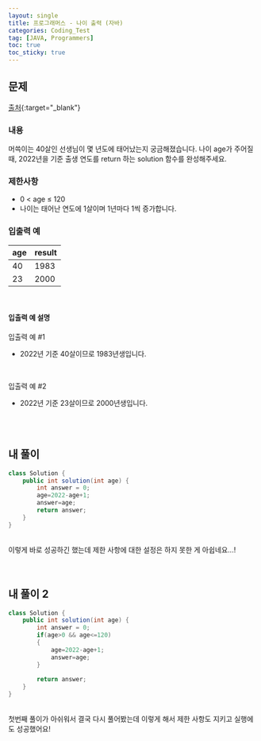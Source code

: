 ```yaml
---
layout: single
title: 프로그래머스 - 나이 출력 (자바)
categories: Coding_Test
tag: [JAVA, Programmers]
toc: true
toc_sticky: true
---
```


## 문제
[출처](https://school.programmers.co.kr/learn/courses/30/lessons/120820){:target="_blank"}
### 내용
머쓱이는 40살인 선생님이 몇 년도에 태어났는지 궁금해졌습니다. 나이 age가 주어질 때, 2022년을 기준 출생 연도를 return 하는 solution 함수를 완성해주세요.

### 제한사항

 * 0 < age ≤ 120
 * 나이는 태어난 연도에 1살이며 1년마다 1씩 증가합니다.

### 입출력 예

age|result
---|---
40|1983
23|2000

<br/>

#### 입출력 예 설명
입출력 예 #1

* 2022년 기준 40살이므로 1983년생입니다.

<br/>

입출력 예 #2

* 2022년 기준 23살이므로 2000년생입니다.

<br/><br/>

## 내 풀이
```java
class Solution {
    public int solution(int age) {
        int answer = 0;
        age=2022-age+1;
        answer=age;  
        return answer;
    }
}
```
<br/>
이렇게 바로 성공하긴 했는데 제한 사항에 대한 설정은 하지 못한 게 아쉽네요...!
<br/><br/><br/>

## 내 풀이 2
```java
class Solution {
    public int solution(int age) {
        int answer = 0;
        if(age>0 && age<=120)
        {
            age=2022-age+1;
            answer=age;
        }
          
        return answer;
    }
}
```
<br/>
첫번째 풀이가 아쉬워서 결국 다시 풀어봤는데 이렇게 해서 제한 사항도 지키고 실행에도 성공했어요!
